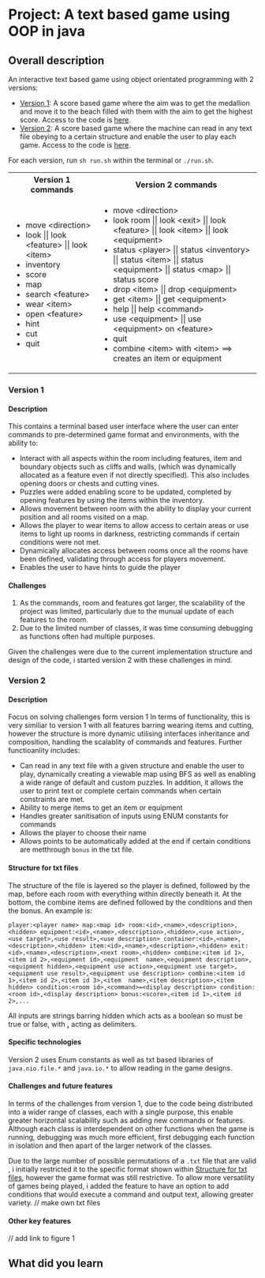 # Project: A text based game using OOP in java

## Overall description 
An interactive text based game using object orientated programming with 2 versions:
- [Version 1](#version-1): A score based game where the aim was to get the medallion and move it to the beach filled with them with the aim to get the highest score. Access to the code is [here](/Txt-based%20game/Version%201/).
- [Version 2](#version-2): A score based game where the machine can read in any text file obeying to a certain structure and enable the user to play each game. Access to the code is [here](/Txt-based%20game/Version%202/).

For each version, run `sh run.sh` within the terminal or `./run.sh`. 

<table><tr>
<th>Version 1 commands</th>
<th>Version 2 commands</th>
</tr>
<tr>
<td>

- move &lt;direction&gt; 
- look || look &lt;feature&gt; || look &lt;item&gt; 
- inventory
- score 
- map 
- search &lt;feature&gt; 
- wear &lt;item&gt; 
- open &lt;feature&gt; 
- hint 
- cut 
- quit 

</td>
<td>

- move &lt;direction&gt;
- look room || look &lt;exit&gt; || look &lt;feature&gt; || look &lt;item&gt; || look &lt;equipment&gt; 
- status &lt;player&gt; || status &lt;inventory&gt; || status &lt;item&gt; || status &lt;equipment&gt; || status &lt;map&gt; || status score
- drop &lt;item&gt; || drop &lt;equipment&gt;
- get &lt;item&gt; || get &lt;equipment&gt;
- help || help &lt;command&gt;
- use &lt;equipment&gt; || use &lt;equipment&gt; on &lt;feature&gt;
- quit 
- combine &lt;item&gt; with &lt;item&gt; ==> creates an item or equipment

</td>
</tr></table>

### Version 1  
#### Description  
This contains a terminal based user interface where the user can enter commands to pre-determined game format and environments, with the ability to:
- Interact with all aspects within the room including features, item and boundary objects such as cliffs and walls, (which was dynamically allocated as a feature even if not directly specified). This also includes opening doors or chests and cutting vines.
- Puzzles were added enabling score to be updated, completed by opening features by using the items within the inventory.
- Allows movement between room with the ability to display your current position and all rooms visited on a map.
- Allows the player to wear items to allow access to certain areas or use items to light up rooms in darkness, restricting commands if certain conditions were not met.
- Dynamically allocates access between rooms once all the rooms have been defined, validating through access for players movement.
- Enables the user to have hints to guide the player


#### Challenges 
1. As the commands, room and features got larger, the scalability of the project was limited, particularly due to the munual update of each features to the room. 
2. Due to the limited number of classes, it was time consuming debugging as functions often had multiple purposes.

Given the challenges were due to the current implementation structure and design of the code, i started version 2 with these challenges in mind. 


### Version 2  
#### Description
Focus on solving challenges form version 1
In terms of functionality, this is very similiar to version 1 with all features barring wearing items and cutting, however the structure is more dynamic utilising interfaces inheritance and composition, handling the scalablity of commands and features. Further functioanlity includes:
- Can read in any text file with a given structure and enable the user to play, dynamically creating a viewable map using BFS as well as enabling a wide range of default and custom puzzles. In addition, it allows the user to print text or complete certain commands when certain constraints are met.
- Ability to merge items to get an item or equipment
- Handles greater sanitisation of inputs using ENUM constants for commands
- Allows the player to choose their name
- Allows points to be automatically added at the end if certain conditions are metthrough `bonus` in the txt file.

#### Structure for txt files
The structure of the file is layered so the player is defined, followed by the map, before each room with everything within directly beneath it. At the bottom, the combine items are defined followed by the conditions and then the bonus. An example is:

`player:<player name>
map:<map id>
room:<id>,<name>,<description>,<hidden>
    equipment:<id>,<name>,<description>,<hidden>,<use action>,<use target>,<use result>,<use description>
    container:<id>,<name>,<description>,<hidden>
    item:<id>,<name>,<description>,<hidden>
    exit:<id>,<name>,<description>,<next room>,<hidden>
combine:<item id 1>,<item id 2>,<equipment id>,<equipment  name>,<equipment description>,<equipment hidden>,<equipment use action>,<equipment use target>,<equipment use result>,<equipment use description>
combine:<item id 1>,<item id 2>,<item id 3>,<item  name>,<item description>,<item hidden>
condition:<room id>,<command>=<display description>
condition:<room id>,<display description>
bonus:<score>,<item id 1>,<item id 2>,...`

All inputs are strings barring hidden which acts as a boolean so must be true or false, with **,** acting as delimiters.

#### Specific technologies
Version 2 uses Enum constants as well as txt based libraries of `java.nio.file.*` and `java.io.*` to allow reading in the game designs.

#### Challenges and future features
In terms of the challenges from version 1, due to the code being distributed into a wider range of classes, each with a single purpose, this enable greater horizontal scalability such as adding new commands or features. Although each class is interdependent on other functions when the game is running, debugging was much more efficient, first debugging each function in isolation and then apart of the larger network of the classes.

Due to the large number of possible permutations of a `.txt` file that are valid , i initially restricted it to the specific format shown within [Structure for txt files](#structure-for-txt-files), however the game format was still restrictive. To allow more versatility of games being played, i added the feature to have an option to add conditions that would execute a command and output text, allowing greater variety.
// make own txt files






#### Other key features  
// add link to figure 1 
 

## What did you learn
